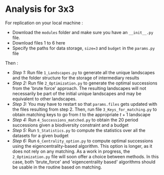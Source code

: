 # Analysis for 3x3

For replication on your local machine : 
- Download the `modules` folder and make sure you have an `__init__.py` file.
- Download files 1 to 6 here
- Specify the paths for data storage, `size=3` and `budget` in the `params.py` file

Then :
- *Step 1:* Run file `1_Landscapes.py` to generate all the unique landscapes and the folder structure for the storage of intermediary results
- *Step 2:* Run file `2_Optimization.py` to generate the optimal successions from the 'brute force' approach. The resulting landscapes will not necessarily be part of the initial unique landscapes and may be equivalent to other landscapes.
- *Step 3:* You may have to restart so that `params.files` gets updated with the files resulting from step 2. Then, run file `3_Keys_for_matching.py` to obtain matching keys to go from $t$ to the appropriate $t+1$ landscape
- *Step 4:* Run `4_Successions_matched.py` to obtain the 20 period successions given a biodiversity constraint and a budget
- *Step 5:* Run `5_Statistics.py` to compute the statistics over all the datasets for a given budget
- *Step 6:* Run `6_Centrality_option.py` to compute optimal successions using the eigencentrality-based algorithm. This option is longer, as it does not rely on any matching.
As a work in progress, the `2_Optimization.py` file will soon offer a choice between methods. In this case, both 'brute_force' and 'eigencentrality based' algorithms should be usable in the routine based on matching.
